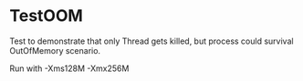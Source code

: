 # TestOOM

Test to demonstrate that only Thread gets killed, but process could survival OutOfMemory scenario.

Run with -Xms128M -Xmx256M
